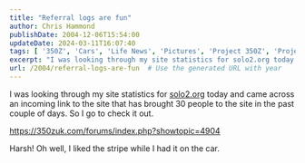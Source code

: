 ```yaml
---
title: "Referral logs are fun"
author: Chris Hammond
publishDate: 2004-12-06T15:54:00
updateDate: 2024-03-11T16:07:40
tags: [ '350Z', 'Cars', 'Life News', 'Pictures', 'Project 350Z', 'Project350z', 'Project350zcom', 'SEO', 'Site News', 'Technology' ]
excerpt: "I was looking through my site statistics for solo2.org today and came across an incoming link to the site that has brought 30 people to the site in the past couple of days. So I go to check it out. https://350zuk.com/forums/index.php?showtopic=4904 Harsh! Oh well, I liked the stripe while I had it on the..."
url: /2004/referral-logs-are-fun  # Use the generated URL with year
---
```

<p>I was looking through my site statistics for <a title="the ultimate autocross web site" href="https://www.solo2.org/" target="_blank">solo2.org</a> today and came across an incoming link to the site that has brought 30 people to the site in the past couple of days. So I go to check it out.</p> <p><a href="https://350zuk.com/forums/index.php?showtopic=4904">https://350zuk.com/forums/index.php?showtopic=4904</a></p> <p>Harsh! Oh well, I liked the stripe while I had it on the car.</p>
